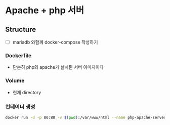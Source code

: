 # Apache + php 서버

## Structure

- [ ] mariadb 와함께 docker-compose 작성하기

### Dockerfile

- 단순히 php와 apache가 설치된 서버 이미지이다

### Volume

- 현재 directory

### 컨테이너 생성

```bash
docker run -d -p 80:80 -v $(pwd):/var/www/html --name php-apache-server kong-php-site
```
